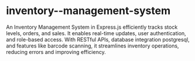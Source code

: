 # inventory--management-system
An Inventory Management System in Express.js efficiently tracks stock levels, orders, and sales. It enables real-time updates, user authentication, and role-based access. With RESTful APIs, database integration postgresql, and features like barcode scanning, it streamlines inventory operations, reducing errors and improving efficiency.
